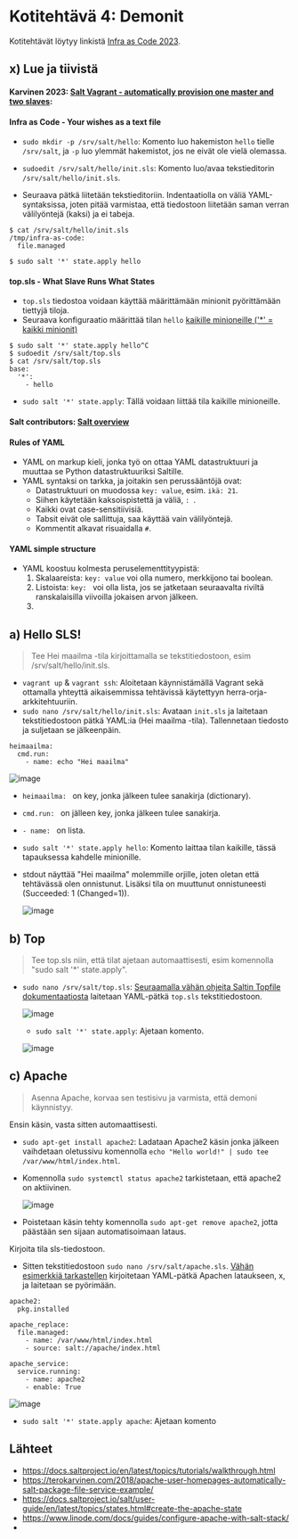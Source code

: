 # Kotitehtävä 4: Demonit
Kotitehtävät löytyy linkistä [Infra as Code 2023](https://terokarvinen.com/2023/configuration-management-2023-autumn/).

## x) Lue ja tiivistä

#### Karvinen 2023: [Salt Vagrant - automatically provision one master and two slaves](https://terokarvinen.com/2023/salt-vagrant/#infra-as-code---your-wishes-as-a-text-file):

#### Infra as Code - Your wishes as a text file
- `sudo mkdir -p /srv/salt/hello`: Komento luo hakemiston `hello` tielle `/srv/salt`, ja `-p` luo ylemmät hakemistot, jos ne eivät ole vielä olemassa.
- `sudoedit /srv/salt/hello/init.sls`: Komento luo/avaa tekstieditorin `/srv/salt/hello/init.sls`.

- Seuraava pätkä liitetään tekstieditoriin. Indentaatiolla on väliä YAML-syntaksissa, joten pitää varmistaa, että tiedostoon liitetään saman verran välilyöntejä (kaksi) ja ei tabeja. 
```
$ cat /srv/salt/hello/init.sls
/tmp/infra-as-code:
  file.managed

$ sudo salt '*' state.apply hello
```

#### top.sls - What Slave Runs What States
- `top.sls` tiedostoa voidaan käyttää määrittämään minionit pyörittämään tiettyjä tiloja.
- Seuraava konfiguraatio määrittää tilan `hello` [kaikille minioneille ('*' = kaikki minionit)](https://docs.saltproject.io/en/latest/topics/tutorials/walkthrough.html)
```
$ sudo salt '*' state.apply hello^C
$ sudoedit /srv/salt/top.sls
$ cat /srv/salt/top.sls
base:
  '*':
    - hello
```
- `sudo salt '*' state.apply`: Tällä voidaan liittää tila kaikille minioneille.

#### Salt contributors: [Salt overview](https://docs.saltproject.io/salt/user-guide/en/latest/topics/overview.html#rules-of-yaml)

#### Rules of YAML
- YAML on markup kieli, jonka työ on ottaa YAML datastruktuuri ja muuttaa se Python datastruktuuriksi Saltille.
- YAML syntaksi on tarkka, ja joitakin sen perussääntöjä ovat:
  - Datastruktuuri on muodossa `key: value`, esim. `ikä: 21`.
  - Siihen käytetään kaksoispistettä ja väliä, `: `.
  - Kaikki ovat case-sensitiivisiä.
  - Tabsit eivät ole sallittuja, saa käyttää vain välilyöntejä.
  - Kommentit alkavat risuaidalla `#`.

#### YAML simple structure
- YAML koostuu kolmesta peruselementtityypistä:
  1. Skalaareista: `key: value` voi olla numero, merkkijono tai boolean.
  2. Listoista: `key: ` voi olla lista, jos se jatketaan seuraavalta riviltä ranskalaisilla viivoilla jokaisen arvon jälkeen.
  3. 

## a) Hello SLS!
> Tee Hei maailma -tila kirjoittamalla se tekstitiedostoon, esim /srv/salt/hello/init.sls.
- `vagrant up` & `vagrant ssh`: Aloitetaan käynnistämällä Vagrant sekä ottamalla yhteyttä aikaisemmissa tehtävissä käytettyyn herra-orja-arkkitehtuuriin.
- `sudo nano /srv/salt/hello/init.sls`: Avataan `init.sls` ja laitetaan tekstitiedostoon pätkä YAML:ia (Hei maailma -tila). Tallennetaan tiedosto ja suljetaan se jälkeenpäin. 
```
heimaailma:
  cmd.run:
    - name: echo "Hei maailma"
```
  ![image](https://github.com/16cats/Infra-as-Code-course/assets/97065659/f0fbfdce-882b-4741-b3c4-8f1afc50dac7)

  - `heimaailma: ` on key, jonka jälkeen tulee sanakirja (dictionary).
  - `cmd.run: ` on jälleen key, jonka jälkeen tulee sanakirja.
  - `- name: ` on lista.

- `sudo salt '*' state.apply hello`: Komento laittaa tilan kaikille, tässä tapauksessa kahdelle minionille.
- stdout näyttää "Hei maailma" molemmille orjille, joten oletan että tehtävässä olen onnistunut. Lisäksi tila on muuttunut onnistuneesti (Succeeded: 1 (Changed=1)).

  ![image](https://github.com/16cats/Infra-as-Code-course/assets/97065659/0bb2d2e7-9595-48b4-a5f7-e7f932203f16)

## b) Top
> Tee top.sls niin, että tilat ajetaan automaattisesti, esim komennolla "sudo salt '*' state.apply".
- `sudo nano /srv/salt/top.sls`: [Seuraamalla vähän ohjeita Saltin Topfile dokumentaatiosta](https://docs.saltproject.io/en/latest/ref/states/top.html) laitetaan YAML-pätkä `top.sls` tekstitiedostoon.
  
  ![image](https://github.com/16cats/Infra-as-Code-course/assets/97065659/2276f867-db64-4c93-a1fd-0639c4377262)

  - `sudo salt '*' state.apply`: Ajetaan komento. 

  ![image](https://github.com/16cats/Infra-as-Code-course/assets/97065659/e0ec5288-b81d-4357-8cc2-a0b767e81df2)

## c) Apache
> Asenna Apache, korvaa sen testisivu ja varmista, että demoni käynnistyy.

Ensin käsin, vasta sitten automaattisesti.
- `sudo apt-get install apache2`: Ladataan Apache2 käsin jonka jälkeen vaihdetaan oletussivu komennolla `echo "Hello world!" | sudo tee /var/www/html/index.html`.
- Komennolla `sudo systemctl status apache2` tarkistetaan, että apache2 on aktiivinen.

  ![image](https://github.com/16cats/Infra-as-Code-course/assets/97065659/6b6d8cea-52ae-4333-a6ee-15987bed60cf)

- Poistetaan käsin tehty komennolla `sudo apt-get remove apache2`, jotta päästään sen sijaan automatisoimaan lataus.

Kirjoita tila sls-tiedostoon.
- Sitten tekstitiedostoon `sudo nano /srv/salt/apache.sls`. [Vähän esimerkkiä tarkastellen](https://docs.saltproject.io/salt/user-guide/en/latest/topics/states.html#create-the-apache-state) kirjoitetaan YAML-pätkä Apachen lataukseen, x, ja laitetaan se pyörimään.
  
```
apache2:
  pkg.installed

apache_replace:
  file.managed:
    - name: /var/www/html/index.html
    - source: salt://apache/index.html

apache_service:
  service.running:
    - name: apache2
    - enable: True
```

  ![image](https://github.com/16cats/Infra-as-Code-course/assets/97065659/f30329c9-6ac1-4527-b3fe-059b81f91018)

- `sudo salt '*' state.apply apache`: Ajetaan komento 






## Lähteet
- https://docs.saltproject.io/en/latest/topics/tutorials/walkthrough.html
- https://terokarvinen.com/2018/apache-user-homepages-automatically-salt-package-file-service-example/
- https://docs.saltproject.io/salt/user-guide/en/latest/topics/states.html#create-the-apache-state
- https://www.linode.com/docs/guides/configure-apache-with-salt-stack/
- 
